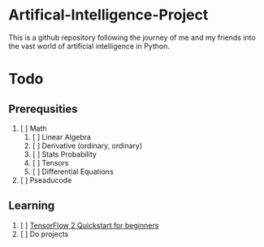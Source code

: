 # Artifical-Intelligence-Project
This is a github repository following the journey of me and my friends into the vast world of artificial intelligence in Python.

# Todo

## Prerequsities

1. [ ] Math
    1. [ ] Linear Algebra
    2. [ ] Derivative (ordinary, ordinary)
    3. [ ] Stats Probability
    4. [ ] Tensors
    5. [ ] Differential Equations
2. [ ] Pseaducode

## Learning

1. [ ] [TensorFlow 2 Quickstart for beginners](https://www.tensorflow.org/tutorials/quickstart/beginner)
2. [ ] Do projects
